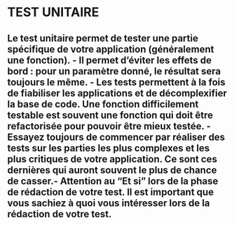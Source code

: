 # TEST UNITAIRE

## Le test unitaire permet de tester une partie spécifique de votre application (généralement une fonction). - Il permet d’éviter les effets de bord : pour un paramètre donné, le résultat sera toujours le même. - Les tests permettent à la fois de fiabiliser les applications et de décomplexifier la base de code. Une fonction difficilement testable est souvent une fonction qui doit être refactorisée pour pouvoir être mieux testée. - Essayez toujours de commencer par réaliser des tests sur les parties les plus complexes et les plus critiques de votre application. Ce sont ces dernières qui auront souvent le plus de chance de casser.- Attention au “Et si” lors de la phase de rédaction de votre test. Il est important que vous sachiez à quoi vous intéresser lors de la rédaction de votre test.
